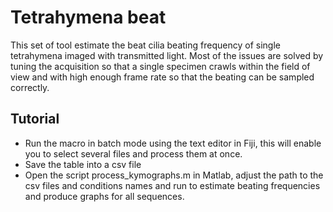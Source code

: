 # Tetrahymena beat

This set of tool estimate the beat cilia beating frequency of single tetrahymena imaged with transmitted light. Most of the issues are solved by tuning the acquisition so that a single specimen crawls within the field of view and with high enough frame rate so that the beating can be sampled correctly.

## Tutorial
- Run the macro in batch mode using the text editor in Fiji, this will enable you to select several files and process them at once.
- Save the table into a csv file
- Open the script process_kymographs.m in Matlab, adjust the path to the csv files and conditions names and run to estimate beating frequencies and produce graphs for all sequences. 
